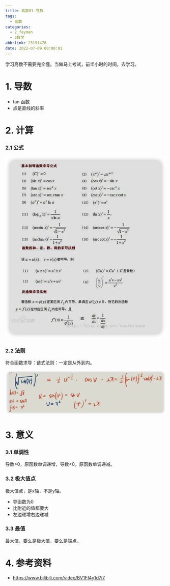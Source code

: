 ```yaml
---
title: 高数01-导数
tags:
  - 高数
categories:
  - 2_feyman
  - 3数学
abbrlink: 2319f478
date: 2022-07-09 00:00:01
---
```


学习高数不需要完全懂。当做马上考试，前半小时的时间，去学习。

<!-- more -->

# 1. 导数

+ tan 函数
+ 点是直线的斜率

# 2. 计算

### 2.1 公式

<img src="%E9%AB%98%E6%95%B001-%E5%AF%BC%E6%95%B0/iShot_2022-07-10_20.02.02.jpg" alt="iShot_2022-07-10_20.02.02"  />

### 2.2 法则

符合函数求导：链式法则：一定是从外到内。

![iShot_2022-07-10_20.35.23](%E9%AB%98%E6%95%B001-%E5%AF%BC%E6%95%B0/iShot_2022-07-10_20.35.23.jpg)



# 3. 意义

### 3.1 单调性

导数>0，原函数单调递增，导数<0，原函数单调递减。

### 3.2 极大值点

极大值点，是x轴，不是y轴。

+ 导函数为0 
+ 比附近的值都要大
+ 左边递增右边递减

### 3.3 最值

最大值，要么是极大值，要么是端点。



# 4. 参考资料

+ https://www.bilibili.com/video/BV1Ff4y1d7i7

